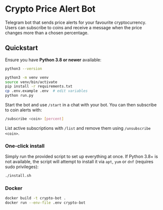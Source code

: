 # Crypto Price Alert Bot

Telegram bot that sends price alerts for your favourite cryptocurrency.
Users can subscribe to coins and receive a message when the price changes more
than a chosen percentage.

## Quickstart

Ensure you have **Python 3.8 or newer** available:

```bash
python3 --version
```

```bash
python3 -m venv venv
source venv/bin/activate
pip install -r requirements.txt
cp .env.example .env  # edit variables
python run.py
```

Start the bot and use `/start` in a chat with your bot. You can then subscribe
to coin alerts with:

```bash
/subscribe <coin> [percent]
```

List active subscriptions with `/list` and remove them using
`/unsubscribe <coin>`.

### One-click install

Simply run the provided script to set up everything at once. If Python 3.8+
is not available, the script will attempt to install it via `apt`, `yum` or
`dnf` (requires sudo privileges):

```bash
./install.sh
```

### Docker

```bash
docker build -t crypto-bot .
docker run --env-file .env crypto-bot
```
